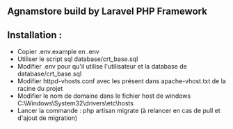 ## Agnamstore build by Laravel PHP Framework

## Installation :
 - Copier .env.example en .env
 - Utiliser le script sql  database/crt_base.sql
 - Modifier .env pour qu'il utilise l'utilisateur et la database de database/crt_base.sql
 - Modifier httpd-vhosts.conf avec les présent dans apache-vhost.txt de la racine du projet
 - Modifier le nom de domaine dans le fichier host de windows C:\Windows\System32\drivers\etc\hosts
 - Lancer la commande  : php artisan migrate (à relancer en cas de pull et d'ajout de migration)

